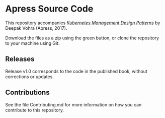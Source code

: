 # Apress Source Code

This repository accompanies [*Kubernetes Management Design Patterns*](http://www.apress.com/9781484225974) by Deepak Vohra (Apress, 2017).

[comment]: #cover

Download the files as a zip using the green button, or clone the repository to your machine using Git.

## Releases

Release v1.0 corresponds to the code in the published book, without corrections or updates.

## Contributions

See the file Contributing.md for more information on how you can contribute to this repository.
